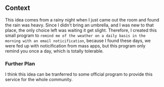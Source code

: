 ## Context
This idea comes from a rainy night when I just came out the room and found the rain was heavy.
Since I didn't bring an umbrella, and I was new to that place, the only choice left was waiting it get slight.
Therefore, I created this small program to `remind me of the weather on a daily basis in the morning with an email noticification`,
because I found these days, we were fed up with noticification from mass apps, but this program only remind you once a day, 
which is totally tolerable.

### Further Plan
I think  this idea can be tranferred to some official program to provide this service for the whole community.
